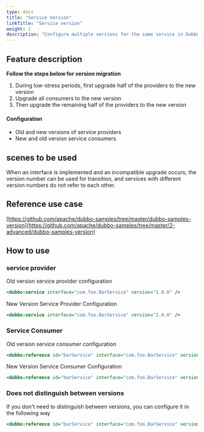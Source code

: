 ```yaml
---
type: docs
title: "Service Version"
linkTitle: "Service version"
weight: 1
description: "Configure multiple versions for the same service in Dubbo"
---
```


## Feature description
**Follow the steps below for version migration**

1. During low-stress periods, first upgrade half of the providers to the new version
2. Upgrade all consumers to the new version
3. Then upgrade the remaining half of the providers to the new version

#### Configuration
- Old and new versions of service providers
- New and old version service consumers

## scenes to be used
When an interface is implemented and an incompatible upgrade occurs, the version number can be used for transition, and services with different version numbers do not refer to each other.

## Reference use case

[https://github.com/apache/dubbo-samples/tree/master/dubbo-samples-version](https://github.com/apache/dubbo-samples/tree/master/2-advanced/dubbo-samples-version)

## How to use
### service provider
Old version service provider configuration
```xml
<dubbo:service interface="com.foo.BarService" version="1.0.0" />
```
New Version Service Provider Configuration
```xml
<dubbo:service interface="com.foo.BarService" version="2.0.0" />
```
### Service Consumer
Old version service consumer configuration
```xml
<dubbo:reference id="barService" interface="com.foo.BarService" version="1.0.0" />
```
New Version Service Consumer Configuration
```xml
<dubbo:reference id="barService" interface="com.foo.BarService" version="2.0.0" />
```
### Does not distinguish between versions
If you don't need to distinguish between versions, you can configure it in the following way
```xml
<dubbo:reference id="barService" interface="com.foo.BarService" version="*" />
```